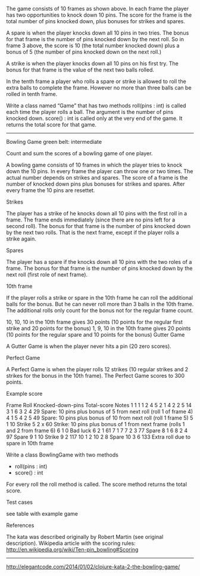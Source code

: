 
The game consists of 10 frames as shown above.  In each frame the player has
two opportunities to knock down 10 pins.  The score for the frame is the total
number of pins knocked down, plus bonuses for strikes and spares.

A spare is when the player knocks down all 10 pins in two tries.  The bonus for
that frame is the number of pins knocked down by the next roll.  So in frame 3
above, the score is 10 (the total number knocked down) plus a bonus of 5 (the
number of pins knocked down on the next roll.)

A strike is when the player knocks down all 10 pins on his first try.  The bonus
for that frame is the value of the next two balls rolled.

In the tenth frame a player who rolls a spare or strike is allowed to roll the extra
balls to complete the frame.  However no more than three balls can be rolled in
tenth frame.

Write a class named “Game” that has two methods
roll(pins : int) is called each time the player rolls a ball.  The argument is the number of pins knocked down.
score() : int is called only at the very end of the game.  It returns the total score for that game.

---

Bowling Game green belt: intermediate

Count and sum the scores of a bowling game of one player.

A bowling game consists of 10 frames in which the player tries to knock down
the 10 pins. In every frame the player can throw one or two times. The actual
number depends on strikes and spares. The score of a frame is the number of
knocked down pins plus bonuses for strikes and spares. After every frame the 10
pins are resettet.

Strikes

The player has a strike of he knocks down all 10 pins with the first roll in a
frame. The frame ends immediately (since there are no pins left for a second
roll). The bonus for that frame is the number of pins knocked down by the next
two rolls. That is the next frame, except if the player rolls a strike again.

Spares

The player has a spare if the knocks down all 10 pins with the two roles of a
frame. The bonus for that frame is the number of pins knocked down by the next
roll (first role of next frame).

10th frame

If the player rolls a strike or spare in the 10th frame he can roll the
additional balls for the bonus. But he can never roll more than 3 balls in the
10th frame. The additional rolls only count for the bonus not for the regular
frame count.

10, 10, 10 in the 10th frame gives 30 points (10 points for the regular first
strike and 20 points for the bonus) 1, 9, 10 in the 10th frame gives 20 points
(10 points for the regular spare and 10 points for the bonus) Gutter Game

A Gutter Game is when the player never hits a pin (20 zero scores).

Perfect Game

A Perfect Game is when the player rolls 12 strikes (10 regular strikes and 2
strikes for the bonus in the 10th frame). The Perfect Game scores to 300
points.

Example score

Frame Roll  Knocked-down-pins Total-score Notes
1     1     1
1     2     4                 5
2     1     4
2     2     5                 14
3     1     6
3     2     4                 29          Spare: 10 pins plus bonus of 5 from next roll (roll 1 of frame 4)
4     1     5
4     2     5                 49          Spare: 10 pins plus bonus of 10 from next roll (roll 1 frame 5)
5     1     10                            Strike
5     2     x                 60          Strike: 10 pins plus bonus of 1 from next frame (rolls 1 and 2 from frame 6)
6     1     0                             Bad luck
6     2     1                 61
7     1     7
7     2     3                 77          Spare
8     1     6
8     2     4                 97          Spare
9     1     10                            Strike
9     2                       117
10    1     2
10    2     8                             Spare
10    3     6                 133         Extra roll due to spare in 10th frame

Write a class BowlingGame with two methods
+ roll(pins : int)
+ score() : int

For every roll the roll method is called. The score method returns the total score.

Test cases

see table with example game

References

The kata was described originally by Robert Martin (see original description).
Wikipedia article with the scoring rules: http://en.wikipedia.org/wiki/Ten-pin_bowling#Scoring

---

http://elegantcode.com/2014/01/02/clojure-kata-2-the-bowling-game/

